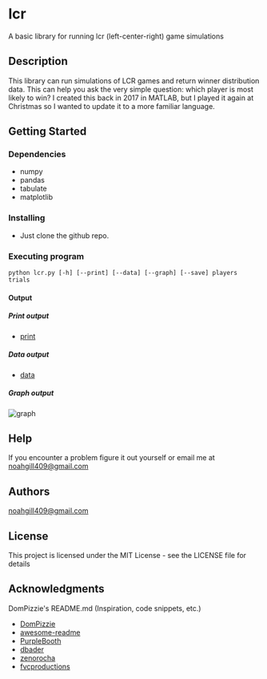 # lcr

A basic library for running lcr (left-center-right) game simulations

## Description

This library can run simulations of LCR games and return winner distribution data. This can help you ask the very simple question: which player is most likely to win? I created this back in 2017 in MATLAB, but I played it again at Christmas so I wanted to update it to a more familiar language.

## Getting Started

### Dependencies

* numpy
* pandas
* tabulate
* matplotlib

### Installing

* Just clone the github repo.

### Executing program

```
python lcr.py [-h] [--print] [--data] [--graph] [--save] players trials
```

#### Output
##### Print output
* [print](https://github.com/noahgill409/lcr/blob/master/example-output/p-10-t-1000000.txt)

##### Data output
* [data](https://github.com/noahgill409/lcr/blob/master/example-output/p-10-t-100000.csv)

##### Graph output
![graph](https://github.com/noahgill409/lcr/blob/master/example-output/p-10-t-1000000.png)

## Help

If you encounter a problem figure it out yourself or email me at noahgill409@gmail.com

## Authors

noahgill409@gmail.com

## License

This project is licensed under the MIT License - see the LICENSE file for details

## Acknowledgments

DomPizzie's README.md (Inspiration, code snippets, etc.)
* [DomPizzie](https://gist.github.com/DomPizzie/7a5ff55ffa9081f2de27c315f5018afc)
* [awesome-readme](https://github.com/matiassingers/awesome-readme)
* [PurpleBooth](https://gist.github.com/PurpleBooth/109311bb0361f32d87a2)
* [dbader](https://github.com/dbader/readme-template)
* [zenorocha](https://gist.github.com/zenorocha/4526327)
* [fvcproductions](https://gist.github.com/fvcproductions/1bfc2d4aecb01a834b46)

